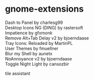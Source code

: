 # gnome-extensions

Dash to Panel by charlesg99  
Desktop Icons NG (DING) by rastersoft  
Impatience by gfxmonk  
Remove Alt+Tab Delay v2 by bjoerndaase  
Tray Icons: Reloaded by MartinPL  
User Themes by fmuellner  
Blur my Shell by aunetx  
NoAnnoyance v2 by bjoerndaase  
Toggle Night Light by cansozbir

tile assistant
